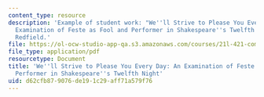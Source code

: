 ```yaml
---
content_type: resource
description: 'Example of student work: "We''ll Strive to Please You Every Day: An
  Examination of Feste as Fool and Performer in Shakespeare''s Twelfth Night" by Catherine
  Redfield.'
file: https://ol-ocw-studio-app-qa.s3.amazonaws.com/courses/21l-421-comedy-spring-2008/d62cfb879076de191c29aff71a579f76_redfield_twelfth.pdf
file_type: application/pdf
resourcetype: Document
title: 'We''ll Strive to Please You Every Day: An Examination of Feste as Fool and
  Performer in Shakespeare''s Twelfth Night'
uid: d62cfb87-9076-de19-1c29-aff71a579f76
---
```

